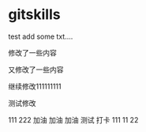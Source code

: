 # gitskills
test add some txt....

修改了一些内容

又修改了一些内容

继续修改111111111

测试修改

111
222
加油
加油
加油
测试
打卡
111
11
22

